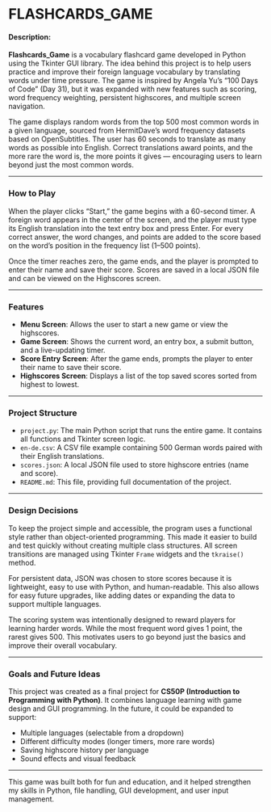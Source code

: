 # FLASHCARDS_GAME
#### Description:

**Flashcards_Game** is a vocabulary flashcard game developed in Python using the Tkinter GUI library. The idea behind this project is to help users practice and improve their foreign language vocabulary by translating words under time pressure. The game is inspired by Angela Yu’s “100 Days of Code” (Day 31), but it was expanded with new features such as scoring, word frequency weighting, persistent highscores, and multiple screen navigation.

The game displays random words from the top 500 most common words in a given language, sourced from HermitDave’s word frequency datasets based on OpenSubtitles. The user has 60 seconds to translate as many words as possible into English. Correct translations award points, and the more rare the word is, the more points it gives — encouraging users to learn beyond just the most common words.

---

### How to Play

When the player clicks “Start,” the game begins with a 60-second timer. A foreign word appears in the center of the screen, and the player must type its English translation into the text entry box and press Enter. For every correct answer, the word changes, and points are added to the score based on the word’s position in the frequency list (1–500 points).

Once the timer reaches zero, the game ends, and the player is prompted to enter their name and save their score. Scores are saved in a local JSON file and can be viewed on the Highscores screen.

---

### Features

- **Menu Screen**: Allows the user to start a new game or view the highscores.
- **Game Screen**: Shows the current word, an entry box, a submit button, and a live-updating timer.
- **Score Entry Screen**: After the game ends, prompts the player to enter their name to save their score.
- **Highscores Screen**: Displays a list of the top saved scores sorted from highest to lowest.

---

### Project Structure

- `project.py`: The main Python script that runs the entire game. It contains all functions and Tkinter screen logic.
- `en-de.csv`: A CSV file example containing 500 German words paired with their English translations.
- `scores.json`: A local JSON file used to store highscore entries (name and score).
- `README.md`: This file, providing full documentation of the project.

---

### Design Decisions

To keep the project simple and accessible, the program uses a functional style rather than object-oriented programming. This made it easier to build and test quickly without creating multiple class structures. All screen transitions are managed using Tkinter `Frame` widgets and the `tkraise()` method.

For persistent data, JSON was chosen to store scores because it is lightweight, easy to use with Python, and human-readable. This also allows for easy future upgrades, like adding dates or expanding the data to support multiple languages.

The scoring system was intentionally designed to reward players for learning harder words. While the most frequent word gives 1 point, the rarest gives 500. This motivates users to go beyond just the basics and improve their overall vocabulary.

---

### Goals and Future Ideas

This project was created as a final project for **CS50P (Introduction to Programming with Python)**. It combines language learning with game design and GUI programming. In the future, it could be expanded to support:

- Multiple languages (selectable from a dropdown)
- Different difficulty modes (longer timers, more rare words)
- Saving highscore history per language
- Sound effects and visual feedback

---

This game was built both for fun and education, and it helped strengthen my skills in Python, file handling, GUI development, and user input management.
